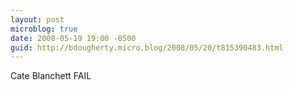 ```yaml
---
layout: post
microblog: true
date: 2008-05-19 19:00 -0500
guid: http://bdougherty.micro.blog/2008/05/20/t815390483.html
---
```

Cate Blanchett FAIL
